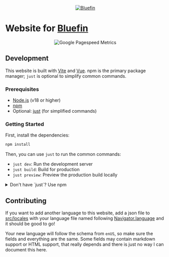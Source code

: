 <p align="center">
  <a href="https://projectbluefin.io/"><img src="/public/meta.webp?raw=true" alt="Bluefin"/></a>
</p>

# Website for [Bluefin](https://github.com/ublue-os/bluefin)

<p align="center">
  <img src="/metrics.plugin.pagespeed.svg?raw=true" alt="Google Pagespeed Metrics"/>
</p>

## Development

This website is built with [Vite](https://vitejs.dev/) and [Vue](https://vuejs.org/). npm is the primary package manager; `just` is optional to simplify common commands.

### Prerequisites

- [Node.js](https://nodejs.org/) (v18 or higher)
- [npm](https://www.npmjs.com/)
- Optional: [just](https://github.com/casey/just) (for simplified commands)

### Getting Started

First, install the dependencies:

```bash
npm install
```

Then, you can use `just` to run the common commands:

-   `just dev`: Run the development server
-   `just build`: Build for production
-   `just preview`: Preview the production build locally

<details>
<summary>Don't have `just`? Use npm</summary>

-   `npm run dev`: Run the development server
-   `npm run build`: Build for production
-   `npm run preview`: Preview the production build locally

</details>

## Contributing

If you want to add another language to this website, add a json file to [src/locales](src/locales) with your language file named following [Navigator.language](https://developer.mozilla.org/en-US/docs/Web/API/Navigator/language) and it should be good to go!

Your new language will follow the schema from `enUS`, so make sure the fields and everything are the same. Some fields may contain markdown support or HTML support, that really depends and there is just no way I can document this here.
